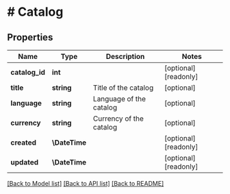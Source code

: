 # # Catalog

## Properties

Name | Type | Description | Notes
------------ | ------------- | ------------- | -------------
**catalog_id** | **int** |  | [optional] [readonly]
**title** | **string** | Title of the catalog | [optional]
**language** | **string** | Language of the catalog | [optional]
**currency** | **string** | Currency of the catalog | [optional]
**created** | **\DateTime** |  | [optional] [readonly]
**updated** | **\DateTime** |  | [optional] [readonly]

[[Back to Model list]](../../README.md#models) [[Back to API list]](../../README.md#endpoints) [[Back to README]](../../README.md)
